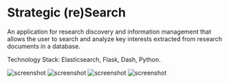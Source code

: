 # Strategic (re)Search
An application for research discovery and information management that allows the user to search and analyze key interests extracted from research documents in a database. 

Technology Stack: Elasticsearch, Flask, Dash, Python.

![screenshot](https://github.com/nromano7/strategic-research/blob/master/screenshots/poster.PNG)
![screenshot](https://github.com/nromano7/strategic-research/blob/master/screenshots/dashboard.PNG)
![screenshot](https://github.com/nromano7/strategic-research/blob/master/screenshots/search.PNG)
![screenshot](https://github.com/nromano7/strategic-research/blob/master/screenshots/explore.PNG)
